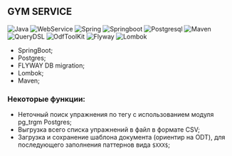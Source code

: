 ## GYM SERVICE

![Java](https://img.shields.io/badge/-Java-05122A?style=flat&logo=Java&logoColor=FFA518) ![WebService](https://img.shields.io/badge/-WebService-05122A?style=flat) ![Spring](https://img.shields.io/badge/-Spring-05122A?style=flat&logo=Spring&logoColor=71b23c) ![Springboot](https://img.shields.io/badge/-SpringBoot-05122A?style=flat&logo=Springboot&logoColor=71b23c) ![Postgresql](https://img.shields.io/badge/-Postgresql-05122A?style=flat&logo=Postgresql&logoColor=fffffb) ![Maven](https://img.shields.io/badge/-Maven-05122A?style=flat&logo=apachemaven&logoColor=fffffb) ![QueryDSL](https://img.shields.io/badge/-QueryDSL-05122A?style=flat) ![OdfToolKit](https://img.shields.io/badge/-OdfToolKit-05122A?style=flat) ![Flyway](https://img.shields.io/badge/-Flyway-05122A?style=flat) ![Lombok](https://img.shields.io/badge/-Lombok-05122A?style=flat)

* SpringBoot;
* Postgres;
* FLYWAY DB migration;
* Lombok;
* Maven;

### Некоторые функции:

* Неточный поиск упражнения по тегу с использованием модуля pg_trgm Postgres;
* Выгрузка всего списка упражнений в файл в формате CSV;
* Загрузка и сохранение шаблона документа (ориентир на ODT), для последующего заполнения паттернов вида `$XXX$`;